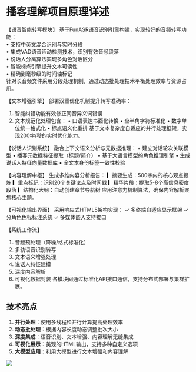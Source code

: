 # 播客理解项目原理详述


【语音智能转写模块】
基于FunASR语音识别引擎构建，实现较好的音频转写功能：   
• 支持中英文混合识别与实时分段   
• 集成VAD语音活动检测技术，识别有效音频段落   
• 说话人分离算法实现多角色对话区分   
• 智能标点引擎提升文本可读性   
• 精确到毫秒级的时间轴标记  
针对长音频文件采用分段处理机制，通过动态批处理技术平衡处理效率与资源占用。

【文本增强引擎】
部署双重优化机制提升转写准确率：
1. 智能纠错功能有效修正同音异义词错误
2. 文本规范化处理包含：
   • 口语表达书面化转换
   • 全半角字符标准化
   • 数字单位统一格式化
   • 标点语义化重排
基于文本复杂度自适应的并行处理框架，实现200字/秒的实时优化能力。

【说话人识别系统】
融合上下文语义分析与元数据推理：
• 建立对话轮次关联模型
• 播客元数据特征提取（标题/简介）
• 基于大语言模型的角色推理引擎
• 生成说话人特征向量数据库
• 全文本身份标签一致性校验

【内容理解中枢】
生成多维内容分析报告：
▎摘要生成：500字内的核心观点提炼
▎重点标记：识别20个关键论点及时间戳
▎精华片段：提取5-8个高信息密度段落
▎结构化大纲：自动创建章节导航树
应用注意力机制算法，确保内容解析聚焦核心主题。

【可视化输出界面】
采用响应式HTML5架构实现：
✓ 多终端自适应显示框架
✓ 分角色色标标注系统
✓ 多媒体嵌入支持接口

【系统工作流】
1. 音频预处理（降噪/格式标准化）
2. 多轨语音识别转写
3. 文本语义增强处理
4. 说话人特征建模
5. 深度内容解析
6. 可视化数据封装
各模块间通过标准化API接口通信，支持分布式部署与集群扩展。


## 技术亮点

1. **并行处理**：使用多线程和并行计算提高处理效率
2. **动态批处理**：根据内容长度动态调整批次大小
3. **深度集成**：语音识别、文本增强、内容理解无缝集成
4. **可视化展示**：美观的HTML输出，支持多种自定义选项
5. **大模型应用**：利用大模型进行文本增强和内容理解

[![](https://mermaid.ink/img/pako:eNqVlu9P4kgYx_8VUt-OydLioeSyiVhrRX2zbu7FFV9UOhVySElpcz82m-gdAp6i7Ol6enFR1Ij3QzS36q2gu_8MMy3_xQ5M1ZGwe1lekE7nO995ns88M9MXXMzQIBfi5kw1Hfc9F6MpH_nFkmomI0LdlzaNGMxkfHoimQz16UN6UA-CjGUa38FQ30AwODD0xGv2f5_QrHiIT_8AYkbSMEN9giB0uWmqpd5ZDUINzt5baYNqYFD_Aqt5EnbS84JP9Fk9du8laAPq4JeEZdhW2rbuzIZgDOr3Zl_FggNB7f_N6P-wgn87RbWD1t7b1sErvJVvNq5mfP39T31hxT07Ja_dsxwq_I12Tr6eNZ9OpyGMxZ_BmDGXSvwEzRnqEu6MGFHQ2h6qrri3_6DcjtPYwOXdGXayjD1LV411bm1f4dolFdx5-aJc8_aDs3ki2anh6We4ksPlqyhH4_J7geGLBvr1BB8u4MuVdmzfDIszjI2fqnnFzf9FdOyUbTWxZdU8VQvE-8I9e9Os11Eh5xw3WI1ANQEF7-edn6_x4gE6KrKCAMVA38CUxuY-0ukTFQoH5ZZQ7RodlNFNvTciVtGNSKSI0PWVW1lFR1mnlPPgiH4FlVY7iRad-n5rc4eJT6RIRN5LoHmzjVa3WAGlIAoKWj8kwEiszevj1psD8szKKAiRgHh9jk5_x_s36Ga9y4qyGO3JYlSheaHSmvNHliVCS096WAW6YJ-qokeibkqSR-moik8qqLxCFhSXSx4oiYA6uybDPc6dPiZ-ibKS-IdQ8PY-Os86m3u48EhJoUkEWn2TlOxDAZWKTvWcVVJuYz2ZjCno3fH92OaHCl486wlHVmiLLLpbPWy-W8Ovtt3jxc9VEZV285G7-FCVx0f2KzRT_PqiebvxaI7OYMpHJrW0XkLrW618kVSUWztxa3VWRuHI7X3VXiPn3_fo9k9nOU8iYWWUjBzw3NDS29ZmjdQwq6EVNd6T3vgjKN7R09FHFPn51GR3iXZhaktout2QItTEr-ByFjXqrcol2Q4d_ywTW4TSiPB3NVAlYSzj_f_IpKyM0ogIZONcoFIBLy_g3WVvcRkZpTHRM9MJBe8uOI1CO2QaDc1zUnHfb6B8vcexO-Wd8WjpF7JhcbHmHfBeL93MbENiGzLbiLC-nevINwxGwCgYA-NgqnNdsn1hIAIJyCBCb79HXX4Q5kFYAOEAEP1A5IEoADEAJD-QeCAJQPYDmQcyeQiAiB9EeEC4eLc7azQBJr37kAPcPDTn1YRGPg9etDVRzorDeRjlQuRRg7pqJ60oF029JFLVtozpH1MxLmSZNgScadhzcS6kq8kMadlpkgsUEyopkPn7t2k19a1hPLShlrAMc4p-kHS-SwD5LmnP73mSxYPmiGGnLC4UePkRHveDog?type=png)](https://mermaid-live.nodejs.cn/edit#pako:eNqVlu9P4kgYx_8VUt-OydLioeSyiVhrRX2zbu7FFV9UOhVySElpcz82m-gdAp6i7Ol6enFR1Ij3QzS36q2gu_8MMy3_xQ5M1ZGwe1lekE7nO995ns88M9MXXMzQIBfi5kw1Hfc9F6MpH_nFkmomI0LdlzaNGMxkfHoimQz16UN6UA-CjGUa38FQ30AwODD0xGv2f5_QrHiIT_8AYkbSMEN9giB0uWmqpd5ZDUINzt5baYNqYFD_Aqt5EnbS84JP9Fk9du8laAPq4JeEZdhW2rbuzIZgDOr3Zl_FggNB7f_N6P-wgn87RbWD1t7b1sErvJVvNq5mfP39T31hxT07Ja_dsxwq_I12Tr6eNZ9OpyGMxZ_BmDGXSvwEzRnqEu6MGFHQ2h6qrri3_6DcjtPYwOXdGXayjD1LV411bm1f4dolFdx5-aJc8_aDs3ki2anh6We4ksPlqyhH4_J7geGLBvr1BB8u4MuVdmzfDIszjI2fqnnFzf9FdOyUbTWxZdU8VQvE-8I9e9Os11Eh5xw3WI1ANQEF7-edn6_x4gE6KrKCAMVA38CUxuY-0ukTFQoH5ZZQ7RodlNFNvTciVtGNSKSI0PWVW1lFR1mnlPPgiH4FlVY7iRad-n5rc4eJT6RIRN5LoHmzjVa3WAGlIAoKWj8kwEiszevj1psD8szKKAiRgHh9jk5_x_s36Ga9y4qyGO3JYlSheaHSmvNHliVCS096WAW6YJ-qokeibkqSR-moik8qqLxCFhSXSx4oiYA6uybDPc6dPiZ-ibKS-IdQ8PY-Os86m3u48EhJoUkEWn2TlOxDAZWKTvWcVVJuYz2ZjCno3fH92OaHCl486wlHVmiLLLpbPWy-W8Ovtt3jxc9VEZV285G7-FCVx0f2KzRT_PqiebvxaI7OYMpHJrW0XkLrW618kVSUWztxa3VWRuHI7X3VXiPn3_fo9k9nOU8iYWWUjBzw3NDS29ZmjdQwq6EVNd6T3vgjKN7R09FHFPn51GR3iXZhaktout2QItTEr-ByFjXqrcol2Q4d_ywTW4TSiPB3NVAlYSzj_f_IpKyM0ogIZONcoFIBLy_g3WVvcRkZpTHRM9MJBe8uOI1CO2QaDc1zUnHfb6B8vcexO-Wd8WjpF7JhcbHmHfBeL93MbENiGzLbiLC-nevINwxGwCgYA-NgqnNdsn1hIAIJyCBCb79HXX4Q5kFYAOEAEP1A5IEoADEAJD-QeCAJQPYDmQcyeQiAiB9EeEC4eLc7azQBJr37kAPcPDTn1YRGPg9etDVRzorDeRjlQuRRg7pqJ60oF029JFLVtozpH1MxLmSZNgScadhzcS6kq8kMadlpkgsUEyopkPn7t2k19a1hPLShlrAMc4p-kHS-SwD5LmnP73mSxYPmiGGnLC4UePkRHveDog)
